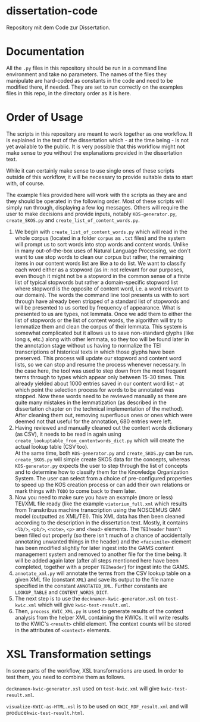 # dissertation-code
Repository mit dem Code zur Dissertation.



# Documentation 

All the `.py` files in this repository should be run in a command line environment and take no parameters. 
The names of the files they manipulate are hard-coded as constants in the code and need to be modified there, if needed. 
They are set to run correctly on the examples files in this repo, in the directory order as it is here. 

# Order of Usage 
The scripts in this repository are meant to work together as one workflow. 
It is explained in the text of the dissertation which - at the time being - is not yet available to the public.
It is very possible that this workflow might not make sense to you without the explanations provided in the dissertation text. 

While it can certainly make sense to use single ones of these scripts outside of this workflow, 
it will be necessary to provide suitable data to start with, of course. 

The example files provided here will work with the scripts as they are and they should be operated in the following order.
Most of these scripts will simply run through, displaying a few log messages. Others will require the user to make decisions and provide inputs, notably  `KOS-generator.py`, `create_SKOS.py` and `create_list_of_content_words.py`.


1) We begin with `create_list_of_content_words.py` which will read in the whole corpus (located in a folder `corpus` as `.txt` files) and the system will prompt us to sort words into stop words and content words.
Unlike in many out-of-the-box uses of Natural Language Processing, we don't want to use stop words to clean our corpus but rather, the remaining items in our content words list are like a to do list.
We want to classify each word either as a stopword (as in: not relevant for our purposes, even though it might not be a stopword in the common sense of a finite list of typical stopwords but rather a domain-specific stopword list
where stopword is the opposite of content word, i.e. a word relevant to our domain). The words the command line tool presents us with to sort through have already been stripped of a standard list of stopwords and 
will be presented to us sorted by frequency of appearance. What is presented to us are types, not lemmata. Once we add them to either the list of stopwords or the list of content words, the algorithm will try to lemmatize them and clean the corpus of their lemmata. This system is somewhat complicated but it allows us to save non-standard glyphs (like long s, etc.) along with other lemmata, so they too will be found later in the annotation stage without us having to normalize the TEI transcriptions of historical texts in which those glyphs have been preserved. 
This process will update our stopword and content word lists, so we can stop and resume the process whenever necessary. 
In the case here, the tool was used to step down from the most frequent terms through to types which appear only between 15-30 times. 
This already yielded about 1000 entries saved in our content word list - at which point the selection process for words to be annotated was stopped. 
Now these words need to be reviewed manually as there are quite many mistakes in the lemmatization (as described in the dissertation chapter on the technical implementation of the method). 
After cleaning them out, removing superfluous ones or ones which were deemed not that useful for the annotation, 680 entries were left.  
2) Having reviewed and manually cleaned out the content words dictionary (as CSV), it needs to be read in again using `create_lookuptable_from_contentwords_dict.py` which will create the actual lookup table (CSV too).  
At the same time, both `KOS-generator.py` and  `create_SKOS.py` can be run.  `create_SKOS.py` will simple create SKOS data for the concepts, whereas `KOS-generator.py` expects the user to step through the list of concepts and to determine how to classify them for the Knowledge Organization System. The user can select from a choice of pre-configured properties to speed up the KOS creation process or can add their own relations or mark things with `TODO` to come back to them later. 
3) Now you need to make sure you have an example (more or less) TEI/XML file ready (like the example `viatorium_full.xml` which results from Transkribus machine transcription using the NOSCEMUS GM4 model (outputted as XML/TEI). 
This XML data has then been cleaned according to the description in the dissertation text. Mostly, it contains `<lb/>`, `<pb/>`, `<note>`, `<p>` and `<head>` elements. 
The `TEIheader` hasn't been filled out properly (so there isn't much of a chance of accidentally annotating unwanted things in the header) and the `<facsimile>` element has been modified slightly for later ingest into the 
GAMS content management system and removed to another file for the time being. It will be added again later (after all steps mentioned here have been completed, together with a proper `TEIheader`) for ingest into the GAMS.  
4) `annotate_xml.py` will annotate the terms from the CSV lookup table on a given XML file (constant `XML`) and save its output to the file name specified in the constant `ANNOTATED_XML`. Further constants are `LOOKUP_TABLE` and `CONTENT_WORDS_DICT`.
5) The next step is to use the `decknamen-kwic-generator.xsl` on `test-kwic.xml` which will give `kwic-test-result.xml`.
6) Then, `process_KWIC_XML.py` is used to generate results of the context analysis from the helper XML containing the KWICs. It will write results to the KWIC's `<result>` child element. The context counts will be stored in the attributes of `<context>` elements.


# XSL Transformation settings
In some parts of the workflow, XSL transformations are used. 
In order to test them, you need to combine them as follows.


`decknamen-kwic-generator.xsl` used on `test-kwic.xml` will give `kwic-test-result.xml`. 

`visualize-KWIC-as-HTML.xsl` is to be used on `KWIC_RDF_result.xml` and will produce`kwic-test-result.html`. 



 
